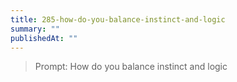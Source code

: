 ```yaml
---
title: 285-how-do-you-balance-instinct-and-logic
summary: ""
publishedAt: ""
---
```


> Prompt: How do you balance instinct and logic

